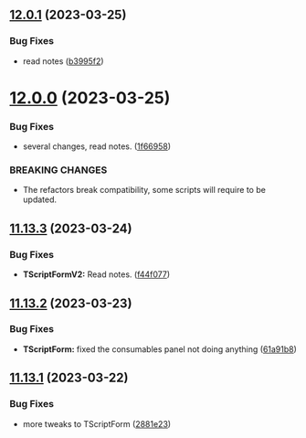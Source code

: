 ## [12.0.1](https://github.com/Torwent/WaspLib/compare/v12.0.0...v12.0.1) (2023-03-25)


### Bug Fixes

* read notes ([b3995f2](https://github.com/Torwent/WaspLib/commit/b3995f2dfb3877ba976bc45b68d9295c994bf06e))



# [12.0.0](https://github.com/Torwent/WaspLib/compare/v11.13.3...v12.0.0) (2023-03-25)


### Bug Fixes

* several changes, read notes. ([1f66958](https://github.com/Torwent/WaspLib/commit/1f66958f190446737de9fc941206f9612755a501))


### BREAKING CHANGES

* The refactors break compatibility, some scripts will require to be updated.



## [11.13.3](https://github.com/Torwent/WaspLib/compare/v11.13.2...v11.13.3) (2023-03-24)


### Bug Fixes

* **TScriptFormV2:** Read notes. ([f44f077](https://github.com/Torwent/WaspLib/commit/f44f0775a5c1f7206afdbc84360c233ecb91aa1e))



## [11.13.2](https://github.com/Torwent/WaspLib/compare/v11.13.1...v11.13.2) (2023-03-23)


### Bug Fixes

* **TScriptForm:** fixed the consumables panel not doing anything ([61a91b8](https://github.com/Torwent/WaspLib/commit/61a91b83f07786a27238e5144b9dc02e182c4f85))



## [11.13.1](https://github.com/Torwent/WaspLib/compare/v11.13.0...v11.13.1) (2023-03-22)


### Bug Fixes

* more tweaks to TScriptForm ([2881e23](https://github.com/Torwent/WaspLib/commit/2881e23afee81abf15557a7be5bbe86fe00c05fe))



